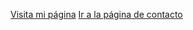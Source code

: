 [Visita mi página](https://juanmherrero.github.io/diaman2/)
<a href="https://juanmherrero.github.io/diaman2/index.html" target="_blank">Ir a la página de contacto</a>

